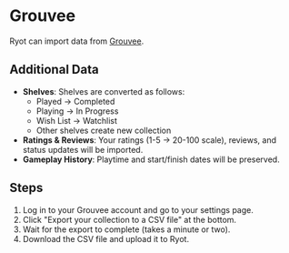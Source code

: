 # Grouvee

Ryot can import data from [Grouvee](https://www.grouvee.com).

## Additional Data

- **Shelves**: Shelves are converted as follows:
  - Played → Completed
  - Playing → In Progress
  - Wish List → Watchlist
  - Other shelves create new collection
- **Ratings & Reviews**: Your ratings (1-5 → 20-100 scale), reviews, and status updates
  will be imported.
- **Gameplay History**: Playtime and start/finish dates will be preserved.

## Steps

1. Log in to your Grouvee account and go to your settings page.
2. Click "Export your collection to a CSV file" at the bottom.
3. Wait for the export to complete (takes a minute or two).
4. Download the CSV file and upload it to Ryot.
